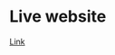 <h1>Live website</h1>
<a href="https://telebotbeginners-aaw6ulkgb-lokeshs-projects-de797c2a.vercel.app/">Link</a>

